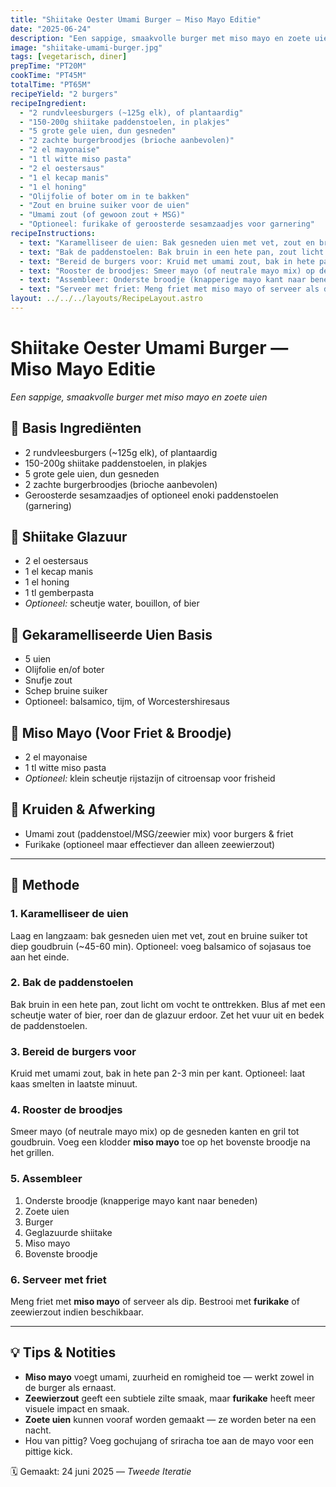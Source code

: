```yaml
---
title: "Shiitake Oester Umami Burger — Miso Mayo Editie"
date: "2025-06-24"
description: "Een sappige, smaakvolle burger met miso mayo en zoete uien."
image: "shiitake-umami-burger.jpg"
tags: [vegetarisch, diner]
prepTime: "PT20M"
cookTime: "PT45M"
totalTime: "PT65M"
recipeYield: "2 burgers"
recipeIngredient:
  - "2 rundvleesburgers (~125g elk), of plantaardig"
  - "150-200g shiitake paddenstoelen, in plakjes"
  - "5 grote gele uien, dun gesneden"
  - "2 zachte burgerbroodjes (brioche aanbevolen)"
  - "2 el mayonaise"
  - "1 tl witte miso pasta"
  - "2 el oestersaus"
  - "1 el kecap manis"
  - "1 el honing"
  - "Olijfolie of boter om in te bakken"
  - "Zout en bruine suiker voor de uien"
  - "Umami zout (of gewoon zout + MSG)"
  - "Optioneel: furikake of geroosterde sesamzaadjes voor garnering"
recipeInstructions:
  - text: "Karamelliseer de uien: Bak gesneden uien met vet, zout en bruine suiker tot diep goudbruin (~45-60 min). Optioneel: voeg op het einde balsamico of sojasaus toe."
  - text: "Bak de paddenstoelen: Bak bruin in een hete pan, zout licht om vocht te onttrekken. Blus af met een scheutje water of bier, roer dan de glazuur erdoor. Zet het vuur uit en bedek de paddenstoelen."
  - text: "Bereid de burgers voor: Kruid met umami zout, bak in hete pan 2-3 min per kant. Optioneel: laat kaas smelten in laatste minuut."
  - text: "Rooster de broodjes: Smeer mayo (of neutrale mayo mix) op de gesneden kanten en gril tot goudbruin. Voeg een klodder miso mayo toe op het bovenste broodje na het grillen."
  - text: "Assembleer: Onderste broodje (knapperige mayo kant naar beneden), zoete uien, burger, geglazuurde shiitake, miso mayo, bovenste broodje."
  - text: "Serveer met friet: Meng friet met miso mayo of serveer als dip. Bestrooi met furikake of zeewierzout indien beschikbaar."
layout: ../../../layouts/RecipeLayout.astro
---
```


# Shiitake Oester Umami Burger — Miso Mayo Editie
*Een sappige, smaakvolle burger met miso mayo en zoete uien*

## 🍔 Basis Ingrediënten
- 2 rundvleesburgers (~125g elk), of plantaardig
- 150-200g shiitake paddenstoelen, in plakjes
- 5 grote gele uien, dun gesneden
- 2 zachte burgerbroodjes (brioche aanbevolen)
- Geroosterde sesamzaadjes of optioneel enoki paddenstoelen (garnering)

## 🍄 Shiitake Glazuur
- 2 el oestersaus
- 1 el kecap manis
- 1 el honing
- 1 tl gemberpasta
- *Optioneel:* scheutje water, bouillon, of bier

## 🧅 Gekaramelliseerde Uien Basis
- 5 uien
- Olijfolie en/of boter
- Snufje zout
- Schep bruine suiker
- Optioneel: balsamico, tijm, of Worcestershiresaus

## 🥄 Miso Mayo (Voor Friet & Broodje)
- 2 el mayonaise
- 1 tl witte miso pasta
- *Optioneel:* klein scheutje rijstazijn of citroensap voor frisheid

## 🧂 Kruiden & Afwerking
- Umami zout (paddenstoel/MSG/zeewier mix) voor burgers & friet
- Furikake (optioneel maar effectiever dan alleen zeewierzout)

---

## 🔪 Methode

### 1. **Karamelliseer de uien**
Laag en langzaam: bak gesneden uien met vet, zout en bruine suiker tot diep goudbruin (~45-60 min). Optioneel: voeg balsamico of sojasaus toe aan het einde.

### 2. **Bak de paddenstoelen**
Bak bruin in een hete pan, zout licht om vocht te onttrekken. Blus af met een scheutje water of bier, roer dan de glazuur erdoor. Zet het vuur uit en bedek de paddenstoelen.

### 3. **Bereid de burgers voor**
Kruid met umami zout, bak in hete pan 2-3 min per kant. Optioneel: laat kaas smelten in laatste minuut.

### 4. **Rooster de broodjes**
Smeer mayo (of neutrale mayo mix) op de gesneden kanten en gril tot goudbruin. Voeg een klodder **miso mayo** toe op het bovenste broodje na het grillen.

### 5. **Assembleer**
1. Onderste broodje (knapperige mayo kant naar beneden)
2. Zoete uien
3. Burger
4. Geglazuurde shiitake
5. Miso mayo
6. Bovenste broodje

### 6. **Serveer met friet**
Meng friet met **miso mayo** of serveer als dip. Bestrooi met **furikake** of zeewierzout indien beschikbaar.

---

## 💡 Tips & Notities

- **Miso mayo** voegt umami, zuurheid en romigheid toe — werkt zowel in de burger als ernaast.
- **Zeewierzout** geeft een subtiele zilte smaak, maar **furikake** heeft meer visuele impact en smaak.
- **Zoete uien** kunnen vooraf worden gemaakt — ze worden beter na een nacht.
- Hou van pittig? Voeg gochujang of sriracha toe aan de mayo voor een pittige kick.

🗓 Gemaakt: 24 juni 2025 — *Tweede Iteratie*
